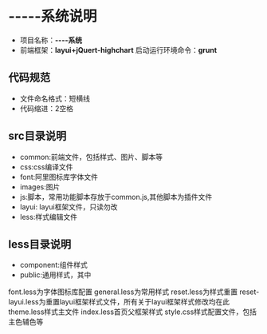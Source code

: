﻿# -----系统说明
- 项目名称：**----系统**
- 前端框架：**layui+jQuert-highchart**
启动运行环境命令：**grunt**
## 代码规范
- 文件命名格式：短横线
- 代码缩进：2空格
## src目录说明
- common:前端文件，包括样式、图片、脚本等
- css:css编译文件
- font:阿里图标库字体文件
- images:图片
- js:脚本，常用功能脚本存放于common.js,其他脚本为插件文件
- layui: layui框架文件，只读勿改
- less:样式编辑文件
## less目录说明
- component:组件样式
- public:通用样式，其中

font.less为字体图标库配置
general.less为常用样式
reset.less为样式重置
reset-layui.less为重置layui框架样式文件，所有关于layui框架样式修改均在此
theme.less样式主文件
index.less首页父框架样式
style.css样式配置文件，包括主色辅色等